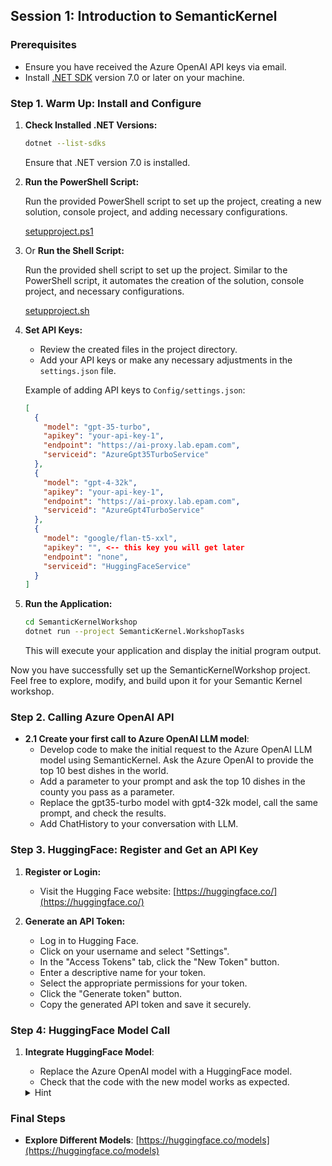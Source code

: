 ## Session 1: Introduction to SemanticKernel

### Prerequisites
- Ensure you have received the Azure OpenAI API keys via email.
- Install [.NET SDK](https://dotnet.microsoft.com/download) version 7.0 or later on your machine.

### Step 1. Warm Up: Install and Configure

1. **Check Installed .NET Versions:**

    ```bash
    dotnet --list-sdks
    ```

    Ensure that .NET version 7.0 is installed.

2. **Run the PowerShell Script:**

    Run the provided PowerShell script to set up the project, creating a new solution, console project, and adding necessary configurations.

    [setupproject.ps1](https://github.com/patutin/SemanticKernelWorkshop/blob/main/scripts/setupproject.ps1)

3. Or **Run the Shell Script:**

    Run the provided shell script to set up the project. Similar to the PowerShell script, it automates the creation of the solution, console project, and necessary configurations.

    [setupproject.sh](https://github.com/patutin/SemanticKernelWorkshop/blob/main/scripts/setupproject/setupproject.sh)

4. **Set API Keys:**

    - Review the created files in the project directory.
    - Add your API keys or make any necessary adjustments in the `settings.json` file.

    Example of adding API keys to `Config/settings.json`:

    ```json
    [
      {
        "model": "gpt-35-turbo",
        "apikey": "your-api-key-1",
        "endpoint": "https://ai-proxy.lab.epam.com",
        "serviceid": "AzureGpt35TurboService"
      },
      {
        "model": "gpt-4-32k",
        "apikey": "your-api-key-1",
        "endpoint": "https://ai-proxy.lab.epam.com",
        "serviceid": "AzureGpt4TurboService"
      },
      {
        "model": "google/flan-t5-xxl",
        "apikey": "", <-- this key you will get later
        "endpoint": "none",
        "serviceid": "HuggingFaceService"
      }
    ]
    ```

5. **Run the Application:**

    ```bash
    cd SemanticKernelWorkshop
    dotnet run --project SemanticKernel.WorkshopTasks
    ```

    This will execute your application and display the initial program output.

Now you have successfully set up the SemanticKernelWorkshop project. Feel free to explore, modify, and build upon it for your Semantic Kernel workshop.

### Step 2. Calling Azure OpenAI API 
- **2.1 Create your first call to Azure OpenAI LLM model**:
  -  Develop code to make the initial request to the Azure OpenAI LLM model using SemanticKernel. Ask the Azure OpenAI to provide the top 10 best dishes in the world.
  -  Add a parameter to your prompt and ask the top 10 dishes in the county you pass as a parameter.
  -  Replace the gpt35-turbo model with gpt4-32k model, call the same prompt, and check the results.
  -  Add ChatHistory to your conversation with LLM.

### Step 3. HuggingFace: Register and Get an API Key

1. **Register or Login:**
   - Visit the Hugging Face website: [https://huggingface.co/](https://huggingface.co/)

2. **Generate an API Token:**
   - Log in to Hugging Face.
   - Click on your username and select "Settings".
   - In the "Access Tokens" tab, click the "New Token" button.
   - Enter a descriptive name for your token.
   - Select the appropriate permissions for your token.
   - Click the "Generate token" button.
   - Copy the generated API token and save it securely.

### Step 4: HuggingFace Model Call

1. **Integrate HuggingFace Model**:

   - Replace the Azure OpenAI model with a HuggingFace model.
   - Check that the code with the new model works as expected.

   <details>
     <summary>Hint</summary>

     You need to replace `AddAzureOpenAIChatCompletion` with `AddHuggingFaceChatCompletion`.
     Depending on the NuGet package version, you may need to suppress warnings with pragma: `#pragma warning disable SKEXP0020`.

   </details>

### Final Steps
- **Explore Different Models**: [https://huggingface.co/models](https://huggingface.co/models)
